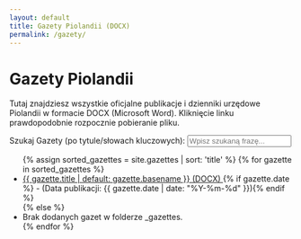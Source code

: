 ```yaml
---
layout: default
title: Gazety Piolandii (DOCX)
permalink: /gazety/
---
```


# Gazety Piolandii

Tutaj znajdziesz wszystkie oficjalne publikacje i dzienniki urzędowe Piolandii w formacie DOCX (Microsoft Word). Kliknięcie linku prawdopodobnie rozpocznie pobieranie pliku.

<div class="search-container">
  <label for="gazette-search">Szukaj Gazety (po tytule/słowach kluczowych):</label>
  <input type="text" id="gazette-search" placeholder="Wpisz szukaną frazę...">
</div>

<ul id="gazette-list">
  {% assign sorted_gazettes = site.gazettes | sort: 'title' %}
  {% for gazette in sorted_gazettes %}
    <li data-keywords="{{ gazette.keywords | downcase }}">
      <a href="/assets/docs/gazettes/{{ gazette.docx_url }}" download>
        {{ gazette.title | default: gazette.basename }} (DOCX)
      </a>
      {% if gazette.date %} - (Data publikacji: {{ gazette.date | date: "%Y-%m-%d" }}){% endif %}
    </li>
  {% else %}
    <li>Brak dodanych gazet w folderze _gazettes.</li>
  {% endfor %}
</ul>

<script>
  const searchInput = document.getElementById('gazette-search');
  const gazetteList = document.getElementById('gazette-list');
  const listItems = gazetteList.getElementsByTagName('li');

  searchInput.addEventListener('keyup', function() {
    const filter = searchInput.value.toLowerCase().trim();
    for (let i = 0; i < listItems.length; i++) {
      const item = listItems[i];
      const link = item.getElementsByTagName('a')[0];
      const keywords = item.getAttribute('data-keywords') || '';

      if (link) {
        const title = link.textContent || link.innerText;
        if (title.toLowerCase().indexOf(filter) > -1 || keywords.indexOf(filter) > -1) {
          item.style.display = "";
        } else {
          item.style.display = "none";
        }
      }
    }
  });
</script>
